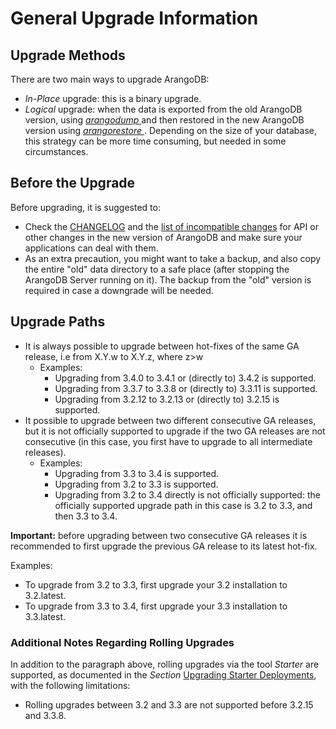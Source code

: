 General Upgrade Information
===========================

Upgrade Methods
---------------

There are two main ways to upgrade ArangoDB:

- _In-Place_ upgrade: this is a binary upgrade.
- _Logical_ upgrade: when the data is exported from the old ArangoDB version,
   using [_arangodump_ ](..\..\Programs\Arangodump\README.md) and then restored in
   the new ArangoDB version using [_arangorestore_ ](..\..\Programs\Arangorestore\README.md).
   Depending on the size of your database, this strategy can be more time consuming,
   but needed in some circumstances.

Before the Upgrade
------------------

Before upgrading, it is suggested to:

- Check the [CHANGELOG](../../ReleaseNotes/README.md#changelogs) and the
  [list of incompatible changes](../../ReleaseNotes/README.md#incompatible-changes)
  for API or other changes in the new version of ArangoDB and make sure your applications
  can deal with them.
- As an extra precaution, you might want to take a backup, and also copy the entire
  "old" data directory to a safe place (after stopping the ArangoDB Server running
  on it). The backup from the "old" version is required in case a downgrade will be needed. 

Upgrade Paths
-------------

- It is always possible to upgrade between hot-fixes of the same GA release, i.e
  from X.Y.w to X.Y.z, where z>w
  - Examples: 
    - Upgrading from 3.4.0 to 3.4.1 or (directly to) 3.4.2 is supported.
    - Upgrading from 3.3.7 to 3.3.8 or (directly to) 3.3.11 is supported.
    - Upgrading from 3.2.12 to 3.2.13 or (directly to) 3.2.15 is supported.
- It possible to upgrade between two different consecutive GA releases, but it is
  not officially supported to upgrade if the two GA releases are not consecutive
  (in this case, you first have to upgrade to all intermediate releases).
  - Examples:
    - Upgrading from 3.3 to 3.4 is supported.
    - Upgrading from 3.2 to 3.3 is supported.
    - Upgrading from 3.2 to 3.4 directly is not officially supported: the officially
      supported upgrade path in this case is 3.2 to 3.3, and then 3.3 to 3.4.
	  
**Important:** before upgrading between two consecutive GA releases it is recommended
to first upgrade the previous GA release to its latest hot-fix.

Examples: 
 - To upgrade from 3.2 to 3.3, first upgrade your 3.2 installation to 3.2.latest.
 - To upgrade from 3.3 to 3.4, first upgrade your 3.3 installation to 3.3.latest.
	  
### Additional Notes Regarding Rolling Upgrades

In addition to the paragraph above, rolling upgrades via the tool _Starter_ are supported,
as documented in the _Section_ [Upgrading Starter Deployments](../Starter/README.md),
with the following limitations:

- Rolling upgrades between 3.2 and 3.3 are not supported before 3.2.15 and 3.3.8.
  

